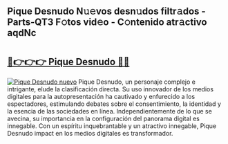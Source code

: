 ## Pique Desnudo N𝚞𝚎vos desn𝚞dos filtr𝚊dos - Parts-QT3 F𝚘tos vid𝚎o - C𝚘ntenido atr𝚊ctivo aqdNc

# <h2><a href="http://mbe62wa.tromn.icu/?c=Pique+Desnudo">🔗👉👉👉 Pique Desnudo 🔗🔗</a></h2>

[![Pique Desnudo nuevo](https://i.imgur.com/pEAQMta.gif)](http://mbe62wa.tromn.icu/?c=Pique+Desnudo)
Pique Desnudo, un personaje complejo e intrigante, elude la clasificación directa. Su uso innovador de los medios digitales para la autopresentación ha cautivado y enfurecido a los espectadores, estimulando debates sobre el consentimiento, la identidad y la esencia de las sociedades en línea. Independientemente de lo que se avecina, su importancia en la configuración del panorama digital es innegable. Con un espíritu inquebrantable y un atractivo innegable, Pique Desnudo impact en los medios digitales es transformador.
